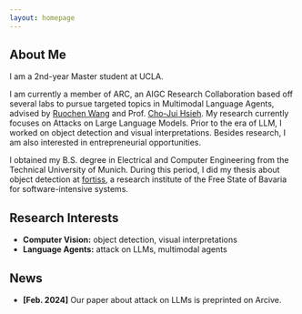 ```yaml
---
layout: homepage
---
```


## About Me

I am a 2nd-year Master student at UCLA.

I am currently a member of ARC, an AIGC Research Collaboration based off several labs to pursue targeted topics in Multimodal Language Agents, advised by [Ruochen Wang](https://ruocwang.github.io/) and Prof. [Cho-Jui Hsieh](https://web.cs.ucla.edu/~chohsieh/). My research currently focuses on Attacks on Large Language Models. Prior to the era of LLM, I worked on object detection and visual interpretations. Besides research, I am also interested in entrepreneurial opportunities.

I obtained my B.S. degree in Electrical and Computer Engineering from the Technical University of Munich. During this period, I did my thesis about object detection at [fortiss](https://www.fortiss.org/), a research institute of the Free State of Bavaria for software-intensive systems.

## Research Interests

- **Computer Vision:** object detection, visual interpretations
- **Language Agents:** attack on LLMs, multimodal agents

## News

- **[Feb. 2024]** Our paper about attack on LLMs is preprinted on Arcive.
<!--
- **[Feb. 2020]** Our paper about incremental learning is accepted to CVPR 2020.
- **[Feb. 2020]** We will host the ACM Multimedia Asia 2020 conference in Singapore!
- **[Sept. 2019]** Our paper about few-shot learning is accepted to NeurIPS 2019.
- **[Mar. 2019]** Our paper about few-shot learning is accepted to CVPR 2019.

{% include_relative _includes/publications.md %}

{% include_relative _includes/services.md %}
-->
